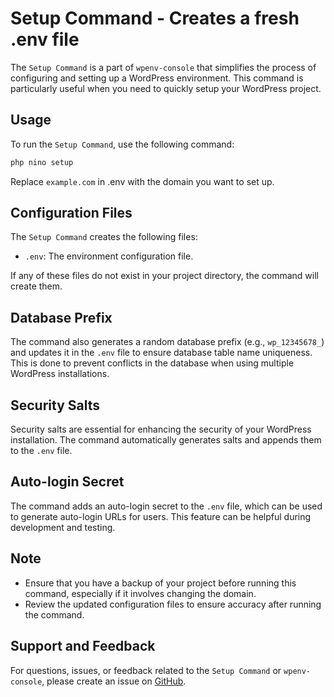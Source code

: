 # Setup Command - Creates a fresh .env file

The `Setup Command` is a part of `wpenv-console` that simplifies the process of configuring and setting up a WordPress environment. This command is particularly useful when you need to quickly setup your WordPress project.

## Usage

To run the `Setup Command`, use the following command:

```bash
php nino setup
```

Replace `example.com` in .env with the domain you want to set up.

## Configuration Files

The `Setup Command` creates the following files:

- `.env`: The environment configuration file.

If any of these files do not exist in your project directory, the command will create them.

## Database Prefix

The command also generates a random database prefix (e.g., `wp_12345678_`) and updates it in the `.env` file to ensure database table name uniqueness. This is done to prevent conflicts in the database when using multiple WordPress installations.

## Security Salts

Security salts are essential for enhancing the security of your WordPress installation. The command automatically generates salts and appends them to the `.env` file.

## Auto-login Secret

The command adds an auto-login secret to the `.env` file, which can be used to generate auto-login URLs for users. This feature can be helpful during development and testing.

## Note

- Ensure that you have a backup of your project before running this command, especially if it involves changing the domain.
- Review the updated configuration files to ensure accuracy after running the command.

## Support and Feedback

For questions, issues, or feedback related to the `Setup Command` or `wpenv-console`, please create an issue on [GitHub](https://github.com/devuri/wpenv-console/issues).
